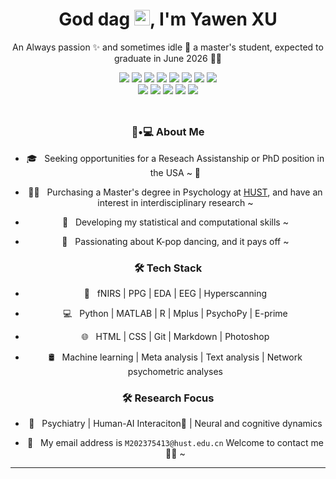 <!-- 标题 + 个人描述, emoji 取自: http://emojihomepage.com -->
<p align="center">
  <h1 height="200px" align="center">
 God dag <img src="https://cdn.jsdelivr.net/gh/MaleWeb/picture/images/techblog/hi.gif" width="25">, I'm Yawen XU </h1> <p align="center">An Always passion ✨ and sometimes idle 👗 a master's student, expected to graduate in June 2026 👨‍💻</p> </p> 



<!-- 
  技术栈标签, 小标签来自: https://shields.io/
 1. shields 链接格式: https://img.shields.io/badge/-{标签文本}-{标签背景色}?style={标签类型}&logo={标签前面 Logo}&logoColor={Logo 颜色}
 2. shields 可选 Logo 列表参考: https://github.com/simple-icons/simple-icons/blob/develop/slugs.md
-->
<div align="center">
  <img src="https://img.shields.io/badge/python%20-%2314354C.svg?&style=for-the-badge&logo=python&logoColor=white">
  <img src="https://img.shields.io/badge/-TypeScript-2b6dbf?style=flat&logo=typescript&logoColor=white">
  <img src="https://img.shields.io/badge/-React-00b4ce?style=flat&logo=react&logoColor=white">
  <img src="https://img.shields.io/badge/-Node.js-3C873A?style=flat&logo=Node.js&logoColor=white">
  <img src="https://img.shields.io/badge/-Koa-33333D?style=flat&logo=koa&logoColor=white">
  <img src="https://img.shields.io/badge/-Less-bf608e?style=flat&logo=less&logoColor=white">
  <img src="http://img.shields.io/badge/-VS%20Code-007ACC?style=flat&logo=visual%20studio%20code&logoColor=white">
  <img src="https://img.shields.io/badge/-Graphql-cf1322?style=flat&logo=graphql&logoColor=white">
</div>
<div align="center">
  <img src="https://img.shields.io/badge/-Git-ee462c?style=flat&logo=git&logoColor=white">
  <img src="https://img.shields.io/badge/-Docker-218bea?style=flat&logo=docker&logoColor=white">
  <img src="https://img.shields.io/badge/-Github-black?style=flat&logo=github">
  <img src="https://img.shields.io/badge/-HTML5-E34F26?style=flat-square&logo=html5&logoColor=white">
  <img src="https://img.shields.io/badge/-CSS3-1572B6?style=flat-square&logo=css3">


<!-- 背景图 -->
<br />
<br />
<! img align="right" alt="GIF" src="./assets/bg.png" width="400"/>
<!-- 关于我 -->
<h2 height="200px" align="center"> </h2>


<h3> 👧•💻 About Me </h3>



- 🎓 &nbsp; Seeking opportunities for a Reseach Assistanship or PhD position in the USA ~ 💓

- 👨‍💻 &nbsp; Purchasing a Master's degree in Psychology at [HUST](https://www.hust.edu.cn/), and have an interest in interdisciplinary research ~

- 👻 &nbsp; Developing my statistical and computational skills ~

- 💃 &nbsp; Passionating about K-pop dancing, and it pays off ~



<h3>🛠 Tech Stack</h3>

- 🧠 &nbsp; fNIRS | PPG | EDA | EEG | Hyperscanning 

- 💻 &nbsp; Python | MATLAB | R | Mplus | PsychoPy | E-prime

- 🌐 &nbsp; HTML | CSS | Git | Markdown | Photoshop

- 🛢 &nbsp; Machine learning | Meta analysis | Text analysis | Network psychometric analyses

<!--

- 🛢 &nbsp; Machine learning | Meta analysis | Text analysis

- 🔧 &nbsp; Meta analysis | Markdown | Selenium | Tidyverse

- 🖥 &nbsp; Illustrator| Photoshop | InDesign

-->



<h3>🛠 Research Focus </h3>

- 🔧 &nbsp; Psychiatry | Human-AI Interaciton🤖️ | Neural and cognitive dynamics

- 📨 &nbsp; My email address is `M202375413@hust.edu.cn` Welcome to contact me 👏🏻 ~

<hr>



<br/><br/>





<!---
xuyawen98/xuyawen98 is a ✨ special ✨ repository because its `README.md` (this file) appears on your GitHub profile.
You can click the Preview link to take a look at your changes.
--->
